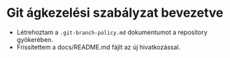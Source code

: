 # Git ágkezelési szabályzat bevezetve
- Létrehoztam a `.git-branch-policy.md` dokumentumot a repository gyökerében.
- Frissítettem a docs/README.md fájlt az új hivatkozással.
